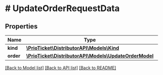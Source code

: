 # # UpdateOrderRequestData

## Properties

Name | Type | Description | Notes
------------ | ------------- | ------------- | -------------
**kind** | [**\PrioTicket\DistributorAPI\Models\Kind**](Kind.md) |  |
**order** | [**\PrioTicket\DistributorAPI\Models\UpdateOrderModel**](UpdateOrderModel.md) |  |

[[Back to Model list]](../../README.md#models) [[Back to API list]](../../README.md#endpoints) [[Back to README]](../../README.md)
